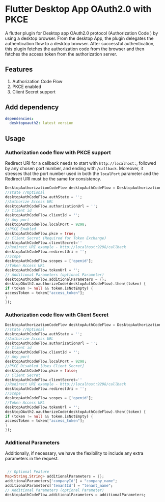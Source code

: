 # Flutter Desktop App OAuth2.0 with PKCE

A flutter plugin for Desktop app OAuth2.0 protocol (Authorization Code ) by using a desktop browser. From the desktop App, the plugin delegates the authentication flow to a desktop browser. After successful authentication, this plugin fetches the authorization code from the browser and then fetches the access token from the authorization server.    


## Features

1. Authorization Code Flow
2. PKCE enabled
3. Client Secret support

## Add dependency

```yaml
dependencies:
  desktopoauth2: latest version  
```

## Usage

### Authorization code flow with PKCE support

 Redirect URI for a callback needs to start with ``http://localhost:``, followed by any chosen port number, and ending with ``/callback``. Moreover, it stresses that the port number used in both the ``localPort`` parameter and the Redirect URI must be the same for consistency.


```dart
DesktopAuthorizationCodeFlow desktopAuthCodeFlow = DesktopAuthorizationCodeFlow();
//state //Optional
desktopAuthCodeFlow.authState = '';
//Authorize Access URL
desktopAuthCodeFlow.authorizationUrl = '';
// Client id
desktopAuthCodeFlow.clientId = '';
// Any port
desktopAuthCodeFlow.localPort = 9298;
//PKCE Enabled
desktopAuthCodeFlow.pkce = true;
// Client Secret (Required for Token Exchange)
desktopAuthCodeFlow.clientSecret=''
//Redirect URI example - http://localhost:9298/callback
desktopAuthCodeFlow.redirectUri = '';
//Scope
desktopAuthCodeFlow.scopes = ['openid'];
//Token Access URL
desktopAuthCodeFlow.tokenUrl = '';
// Additional Parameters (optional Parameter)
desktopAuthCodeFlow.additionalParameters = {};
desktopOAuth2.oauthorizeCode(desktopAuthCodeFlow).then((token) {
if (token != null && token.isNotEmpty) {
accessToken = token["access_token"];
}
});
```


### Authorization code flow with Client Secret


```dart
DesktopAuthorizationCodeFlow desktopAuthCodeFlow = DesktopAuthorizationCodeFlow();
//state //Optional
desktopAuthCodeFlow.authState = '';
//Authorize Access URL
desktopAuthCodeFlow.authorizationUrl = '';
// Client id
desktopAuthCodeFlow.clientId = '';
// Any port
desktopAuthCodeFlow.localPort = 9298;
//PKCE Disabled [Uses Client Secret]
desktopAuthCodeFlow.pkce = false;
// Client Secret
desktopAuthCodeFlow.clientSecret=''
//Redirect URI example - http://localhost:9298/callback
desktopAuthCodeFlow.redirectUri = '';
//Scope
desktopAuthCodeFlow.scopes = ['openid'];
//Token Access URL
desktopAuthCodeFlow.tokenUrl = '';
desktopOAuth2.oauthorizeCode(desktopAuthCodeFlow).then((token) {
if (token != null && token.isNotEmpty) {
accessToken = token["access_token"];
}
});
```

### Additional Parameters

Additionally, if necessary, we have the flexibility to include any extra parameters in the request.

```dart

 // Optional Feature
Map<String,String> additionalParameters = {};
additionalParameters['companyId'] = "company_name";
additionalParameters['tenantId'] = "tenant_name";
// Additional Parameters (optional Parameter)
desktopAuthCodeFlow.additionalParameters = additionalParameters;

```
